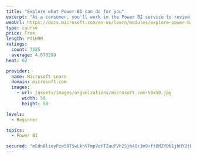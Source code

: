 ```yaml
---
title: "Explore what Power BI can do for you"
excerpt: "As a consumer, you'll work in the Power BI service to review and interact with content that has been shared with you. This module provides the foundational information that you need to work effectively in the Power BI service."
webUrl: https://docs.microsoft.com/en-us/learn/modules/explore-power-bi-service/
type: course
price: Free
length: PT1H9M
ratings:
  count: 7525
  average: 4.670299
heat: 62

provider:
  name: Microsoft Learn
  domain: microsoft.com
  images:
    - url: /assets/images/organizations/microsoft.com-50x50.jpg
      width: 50
      height: 50

levels:
  - Beginner

topics:
  - Power BI

secured: "mEdn8lieyPzw50TSwLkhVFmpVqYTZuuPVh2Sjh4O+3m9+ft0MZYDN1jbHY2tRPQi3QuoDazkj3dCdG5WAJyksz+6kN1Y0PAO9k6MnEh5mYNKDguytKP5/UDPIVnHqwDmwYWQslBLILBPA72ShyiHaotBK4RMEYGfhjiUSNDAj29yzU0g7TCrVAGsJYzVRASPRKeXnj1iKva+9HJGYDIyc2WF8nFxkAZEvo7NfYqFOvLDoebMQGl2pi8Ckz+OdStZETuXIxsK1LtsJI8DBvQQEN1f200mkWrfHMbP0gSxHYhhoTGCQXuPyGMVGMCezwc+hUY6z9mXuvt+NrZaSa5Sgov0acaR1obE/TvwSHLLh06knLk0hROdaEN5PcaRkElUKjbBqfqz58cC/p6YOyIuvSkAhWacCenwg+6KIB5pl9E=;l0m6t5Oivyth+9P73wf9cg=="
---
```


